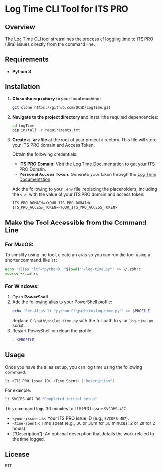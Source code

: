 
# Log Time CLI Tool for ITS PRO

## Overview
The Log Time CLI tool streamlines the process of logging time to ITS PRO (Jira) issues directly from the command line.

## Requirements
- **Python 3**

## Installation
1. **Clone the repository** to your local machine:
   ```bash
   git clone https://github.com/UCSD/LogTime.git
   ```
2. **Navigate to the project directory** and install the required dependencies:
   ```bash
   cd LogTime
   pip install -r requirements.txt
   ```
3. **Create a `.env` file** at the root of your project directory. This file will store your ITS PRO domain and Access Token.

   Obtain the following credentials:
   - **ITS PRO Domain**: Visit the [Log Time Documentation](https://ucsdcollab.atlassian.net/wiki/spaces/FHIS/pages/1499693369/Log+Time) to get your ITS PRO Domain.
   - **Personal Access Token**: Generate your token through the [Log Time Documentation](https://ucsdcollab.atlassian.net/wiki/spaces/FHIS/pages/1499693369/Log+Time).

   Add the following to your `.env` file, replacing the placeholders, including the `< >`, with the value of your ITS PRO domain and access token:
   ```
   ITS_PRO_DOMAIN=<YOUR_ITS_PRO_DOMAIN>
   ITS_PRO_ACCESS_TOKEN=<YOUR_ITS_PRO_ACCESS_TOKEN>
   ```

## Make the Tool Accessible from the Command Line
### For MacOS:
To simplify using the tool, create an alias so you can run the tool using a shorter command, like `lt`:

```bash
echo 'alias "lt"="python3 '"$(pwd)"'/log-time.py"' >> ~/.zshrc
source ~/.zshrc
```

### For Windows:
1. Open **PowerShell**.
2. Add the following alias to your PowerShell profile:
   ```powershell
   echo 'Set-Alias lt "python C:\path\to\log-time.py"' >> $PROFILE
   ```
   Replace `C:\path\to\log-time.py` with the full path to your `log-time.py` script.
3. Restart PowerShell or reload the profile:
   ```powershell
   . $PROFILE
   ```

## Usage
Once you have the alias set up, you can log time using the following command:

```bash
lt <ITS PRO Issue ID> <Time Spent> ["Description"]
```
For example:
```bash
lt SVCOPS-407 30 "Completed initial setup"
```
This command logs 30 minutes to ITS PRO issue `SVCOPS-407`.
- `<your-issue-id>`: Your ITS PRO issue ID (e.g., `SVCOPS-407`).
- `<time-spent>`: Time spent (e.g., 30 or 30m for 30 minutes; 2 or 2h for 2 hours).
- ["Description"]: An optional description that details the work related to the time logged.
## License
	MIT
